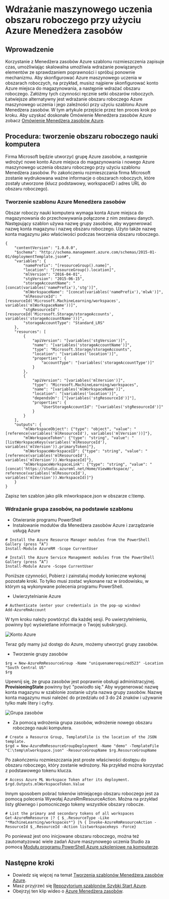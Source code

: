 <properties
    pageTitle="Wdrażanie maszynowego uczenia obszaru roboczego przy użyciu szablonu Menedżera zasobów Azure | Microsoft Azure"
    description="Jak wdrożyć szkoleniowe komputera Azure za pomocą Menedżera zasobów Azure szablonu obszaru roboczego"
    services="machine-learning"
    documentationCenter=""
    authors="ahgyger"
    manager="haining"
    editor="garye"/>

<tags
    ms.service="machine-learning"
    ms.workload="data-services"
    ms.tgt_pltfrm="na"
    ms.devlang="na"
    ms.topic="article"
    ms.date="08/23/2016"
    ms.author="ahgyger"/>
# <a name="deploy-machine-learning-workspace-using-azure-resource-manager"></a>Wdrażanie maszynowego uczenia obszaru roboczego przy użyciu Azure Menedżera zasobów

## <a name="introduction"></a>Wprowadzenie
Korzystanie z Menedżera zasobów Azure szablonu rozmieszczenia zapisuje czas, umożliwiając skalowalna umożliwia wdrażanie powiązanych elementów ze sprawdzaniem poprawności i spróbuj ponownie mechanizmu. Aby skonfigurować Azure maszynowego uczenia w obszarach roboczych, na przykład, musisz najpierw skonfigurować konto Azure miejsca do magazynowania, a następnie wdrażać obszaru roboczego. Załóżmy tych czynności ręcznie setki obszarów roboczych. Łatwiejsze alternatywny jest wdrażanie obszaru roboczego Azure maszynowego uczenia i jego zależności przy użyciu szablonu Azure Menedżera zasobów. W tym artykule przejście przez ten proces krok po kroku. Aby uzyskać doskonałe Omówienie Menedżera zasobów Azure zobacz [Omówienie Menedżera zasobów Azure](../azure-resource-manager/resource-group-overview.md).

## <a name="step-by-step-create-a-machine-learning-workspace"></a>Procedura: tworzenie obszaru roboczego nauki komputera
Firma Microsoft będzie utworzyć grupę Azure zasobów, a następnie wdrożyć nowe konto Azure miejsca do magazynowania i nowego Azure maszynowego uczenia obszaru roboczego przy użyciu szablonu Menedżera zasobów. Po zakończeniu rozmieszczania firma Microsoft zostanie wydrukowana ważne informacje o obszarach roboczych, które zostały utworzone (klucz podstawowy, workspaceID i adres URL do obszaru roboczego).

### <a name="create-an-azure-resource-manager-template"></a>Tworzenie szablonu Azure Menedżera zasobów
Obszar roboczy nauki komputera wymaga konta Azure miejsca do magazynowania do przechowywania połączone z nim zestawu danych.
Następujący szablon używa nazwę grupy zasobów, aby wygenerować nazwę konta magazynu i nazwę obszaru roboczego.  Użyto także nazwę konta magazynu jako właściwości podczas tworzenia obszaru roboczego.

```
{
    "contentVersion": "1.0.0.0",
    "$schema": "http://schema.management.azure.com/schemas/2015-01-01/deploymentTemplate.json#",
    "variables": {
        "namePrefix": "[resourceGroup().name]",
        "location": "[resourceGroup().location]",
        "mlVersion": "2016-04-01",
        "stgVersion": "2015-06-15",
        "storageAccountName": "[concat(variables('namePrefix'),'stg')]",
        "mlWorkspaceName": "[concat(variables('namePrefix'),'mlwk')]",
        "mlResourceId": "[resourceId('Microsoft.MachineLearning/workspaces', variables('mlWorkspaceName'))]",
        "stgResourceId": "[resourceId('Microsoft.Storage/storageAccounts', variables('storageAccountName'))]",
        "storageAccountType": "Standard_LRS"
    },
    "resources": [
        {
            "apiVersion": "[variables('stgVersion')]",
            "name": "[variables('storageAccountName')]",
            "type": "Microsoft.Storage/storageAccounts",
            "location": "[variables('location')]",
            "properties": {
                "accountType": "[variables('storageAccountType')]"
            }
        },
        {
            "apiVersion": "[variables('mlVersion')]",
            "type": "Microsoft.MachineLearning/workspaces",
            "name": "[variables('mlWorkspaceName')]",
            "location": "[variables('location')]",
            "dependsOn": ["[variables('stgResourceId')]"],
            "properties": {
                "UserStorageAccountId": "[variables('stgResourceId')]"
            }
        }
    ],
    "outputs": {
        "mlWorkspaceObject": {"type": "object", "value": "[reference(variables('mlResourceId'), variables('mlVersion'))]"},
        "mlWorkspaceToken": {"type": "string", "value": "[listWorkspaceKeys(variables('mlResourceId'), variables('mlVersion')).primaryToken]"},
        "mlWorkspaceWorkspaceID": {"type": "string", "value": "[reference(variables('mlResourceId'), variables('mlVersion')).WorkspaceId]"},
        "mlWorkspaceWorkspaceLink": {"type": "string", "value": "[concat('https://studio.azureml.net/Home/ViewWorkspace/', reference(variables('mlResourceId'), variables('mlVersion')).WorkspaceId)]"}
    }
}

```
Zapisz ten szablon jako plik mlworkspace.json w obszarze c:\temp\.

### <a name="deploy-the-resource-group-based-on-the-template"></a>Wdrażanie grupa zasobów, na podstawie szablonu
* Otwieranie programu PowerShell
* Instalowanie modułów dla Menedżera zasobów Azure i zarządzanie usługą Azure  

```
# Install the Azure Resource Manager modules from the PowerShell Gallery (press “A”)
Install-Module AzureRM -Scope CurrentUser

# Install the Azure Service Management modules from the PowerShell Gallery (press “A”)
Install-Module Azure -Scope CurrentUser
```

   Poniższe czynności, Pobierz i zainstaluj moduły konieczne wykonaj pozostałe kroki. To tylko musi zostać wykonane raz w środowisku, w którym są wykonywane polecenia programu PowerShell.   

* Uwierzytelnianie Azure  

```
# Authenticate (enter your credentials in the pop-up window)
Add-AzureRmAccount
```
W tym kroku należy powtórzyć dla każdej sesji. Po uwierzytelnieniu, powinny być wyświetlane informacje o Twojej subskrypcji.

![Konto Azure][1]

Teraz gdy mamy już dostęp do Azure, możemy utworzyć grupy zasobów.

* Tworzenie grupy zasobów

```
$rg = New-AzureRmResourceGroup -Name "uniquenamerequired523" -Location "South Central US"
$rg
```

Upewnij się, że grupa zasobów jest poprawnie obsługi administracyjnej. **ProvisioningState** powinny być "powiodło się."
Aby wygenerować nazwę konta magazynu w szablonie zostanie użyta nazwa grupy zasobów. Nazwę konta magazynu musi należeć do przedziału od 3 do 24 znaków i używanie tylko małe litery i cyfry.

![Grupa zasobów][2]

* Za pomocą wdrożenia grupa zasobów, wdrożenie nowego obszaru roboczego nauki komputera.

```
# Create a Resource Group, TemplateFile is the location of the JSON template.
$rgd = New-AzureRmResourceGroupDeployment -Name "demo" -TemplateFile "C:\temp\mlworkspace.json" -ResourceGroupName $rg.ResourceGroupName
```

Po zakończeniu rozmieszczania jest proste właściwości dostępu do obszaru roboczego, który zostanie wdrożony. Na przykład można korzystać z podstawowego tokenu klucza.

```
# Access Azure ML Workspace Token after its deployment.
$rgd.Outputs.mlWorkspaceToken.Value
```

Innym sposobem pobrać tokenów istniejącego obszaru roboczego jest za pomocą polecenia Wywołaj AzureRmResourceAction. Można na przykład listy głównego i pomocniczego tokeny wszystkie obszary robocze.

```  
# List the primary and secondary tokens of all workspaces
Get-AzureRmResource |? { $_.ResourceType -Like "*MachineLearning/workspaces*"} |% { Invoke-AzureRmResourceAction -ResourceId $_.ResourceId -Action listworkspacekeys -Force}  
```
Po ponieważ jest ono inicjowane obszaru roboczego, można też zautomatyzować wiele zadań Azure maszynowego uczenia Studio za pomocą [Modułu programu PowerShell Azure szkoleniowe na komputerze](http://aka.ms/amlps).

## <a name="next-steps"></a>Następne kroki 
* Dowiedz się więcej na temat [Tworzenia szablonów Menedżera zasobów Azure](../resource-group-authoring-templates.md). 
* Masz przyjrzeć się [Repozytorium szablonów Szybki Start Azure](https://github.com/Azure/azure-quickstart-templates). 
* Obejrzyj ten klip wideo o [Azure Menedżera zasobów](https://channel9.msdn.com/Events/Ignite/2015/C9-39). 
 
<!--Image references-->
[1]: ../media/machine-learning-deploy-with-resource-manager-template/azuresubscription.png
[2]: ../media/machine-learning-deploy-with-resource-manager-template/resourcegroupprovisioning.png


<!--Link references-->
